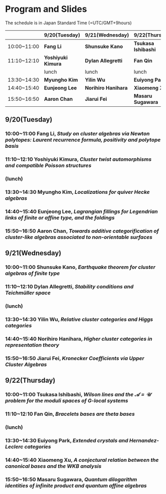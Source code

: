 # Program and Slides

The schedule is in Japan Standard Time (=UTC/GMT+9hours)

||9/20(Tuesday)|9/21(Wednesday)|9/22(Thursday)|
|----|----|----|----|
|10:00~11:00|**Fang Li**|**Shunsuke Kano**|**Tsukasa Ishibashi**|
|11:10~12:10|**Yoshiyuki Kimura**|**Dylan Allegretti**|**Fan Qin**|
||lunch|lunch|lunch|
|13:30~14:30|**Myungho Kim**|**Yilin Wu**|**Euiyong Park**|
|14:40~15:40|**Eunjeong Lee**|**Norihiro Hanihara**|**Xiaomeng Xu**|
|15:50~16:50|**Aaron Chan**|**Jiarui Fei**|**Masaru Sugawara**|


## 9/20(Tuesday)
### 10:00~11:00 Fang Li, _Study on cluster algebras via Newton polytopes: Laurent recurrence formula, positivity and polytope basis_
### 11:10~12:10 Yoshiyuki Kimura, _Cluster twist automorphisms and compatible Poisson structures_
### (lunch) 
### 13:30~14:30 Myungho Kim, _Localizations for quiver Hecke algebras_
### 14:40~15:40 Eunjeong Lee, _Lagrangian fillings for Legendrian links of finite or affine type, and the foldings_
### 15:50~16:50 Aaron Chan, _Towards additive categorification of cluster-like algebras associated to non-orientable surfaces_

## 9/21(Wednesday)
### 10:00~11:00 Shunsuke Kano, _Earthquake theorem for cluster algebras of finite type_
### 11:10~12:10 Dylan Allegretti, _Stability conditions and Teichmüller space_
### (lunch)
### 13:30~14:30 Yilin Wu, _Relative cluster categories and Higgs categories_
### 14:40~15:40 Norihiro Hanihara, _Higher cluster categories in representation theory_
### 15:50~16:50 Jiarui Fei, _Kronecker Coefficients via Upper Cluster Algebras_

## 9/22(Thursday)
### 10:00~11:00 Tsukasa Ishibashi, _Wilson lines and the $\mathscr{A}=\mathscr{U}$ problem for the moduli spaces of $G$-local systems_
### 11:10~12:10 Fan Qin, _Bracelets bases are theta bases_
### (lunch)
### 13:30~14:30 Euiyong Park, _Extended crystals and Hernandez-Leclerc categories_
### 14:40~15:40 Xiaomeng Xu, _A conjectural relation between the canonical bases and the WKB analysis_
### 15:50~16:50 Masaru Sugawara, _Quantum dilogarithm identities of infinite product and quantum affine algebras_
